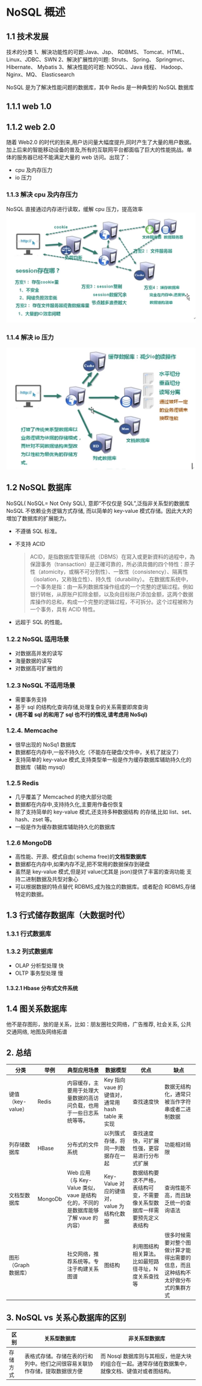 # NoSQL 概述

## 1.1 技术发展

技术的分类
1、解決功能性的可题:Java、Jsp、 RDBMS、 Tomcat、HTML、 Linux、JDBC、SWN
2、解決扩展性的미题: Struts、 Spring、 Springmvc、 Hibernate、 Mybatis
3、解决性能的可题: NOSQL、Java 线程、 Hadoop、 Nginx、MQ、 Elasticsearch

NoSQL 是为了解决性能问题的数据库，其中 Redis 是一种典型的 NoSQL 数据库

## 1.1.1 web 1.0

## 1.1.2 web 2.0

随着 Web2.0 的时代的到来,用户访问量大幅度提升,同时产生了大量的用户数据。加上后来的智能移动设备的普及,所有的互联网平台都面临了巨大的性能挑战。单体的服务器已经不能满足大量的 web 访问。出现了：

- cpu 及内存压力
- io 压力

### 1.1.3 解决 cpu 及内存压力

NoSQL 直接通过内存进行读取，缓解 cpu 压力，提高效率
![alt text](../image/解决cpu及内存压力.jpg)

### 1.1.4 解决 io 压力

![alt text](../image/解决io压力.jpg)

## 1.2 NoSQL 数据库

NoSQL( NoSQL= Not Only SQL), 意即“不仅仅是 SQL”,泛指非关系型的数据库
NoSQL 不依赖业务逻辑方式存储, 而以简单的 key-value 模式存储。因此大大的増加了数据库的扩展能力。

- 不遵循 SQL 标准。
- 不支持 ACID

  > ACID，是指数据库管理系统（DBMS）在寫入或更新資料的過程中，為保證事务（transaction）是正確可靠的，所必須具備的四个特性：原子性（atomicity，或稱不可分割性）、一致性（consistency）、隔离性（isolation，又称独立性）、持久性（durability）。
  > 在数据库系统中，一个事务是指：由一系列数据库操作组成的一个完整的逻辑过程。例如银行转帐，从原账户扣除金额，以及向目标账户添加金额，这两个数据库操作的总和，构成一个完整的逻辑过程，不可拆分。这个过程被称为一个事务，具有 ACID 特性。

- 远超于 SQL 的性能。

### 1.2.2 NoSQL 适用场景

- 对数据高并发的读写
- 海量数据的读写
- 对数据高可扩展性的

### 1.2.3 NoSQL 不适用场景

- 需要事务支持
- 基于 sql 的结构化查询存储,处理复杂的关系需要即席查询
- **(用不着 sql 的和用了 sql 也不行的情况,请考虑用 NoSql)**

### 1.2.4. Memcache

- 很早出现的 NoSq1 数据库
- 数据都在内存中,一般不持久化（不能存在硬盘/文件中，关机了就没了）
- 支持简单的 key-value 模式,支持类型单一般是作为缓存数据库辅助持久化的数据库（辅助 mysql）

### 1.2.5 Redis

- 几乎覆盖了 Memcached 的绝大部分功能
- 数据都在内存中,支持持久化,主要用作备份恢复
- 除了支持简单的 key-value 模式,还支持多种数据结构 的存储,比如 list、set、hash、zset 等。
- 一般是作为缓存数据库辅助持久化的数据库

### 1.2.6 MongoDB

- 高性能、开源、模式自由( schema free)的**文档型数据库**
- 数据都在内存中,如果内存不足,把不常用的数据保存到硬盘
- 虽然是 key-value 模式,但是对 value(尤其是 json)提供了丰富的查询功能 支持二进制数据及共型对象心
- 可以根据数据的特点替代 RDBMS,成为独立的数据库。或者配合 RDBMS,存储特定的数据。

## 1.3 行式储存数据库（大数据时代）

### 1.3.1 行式数据库

### 1.3.2 列式数据库

- OLAP 分析型处理 快
- OLTP 事务型处理 慢

#### 1.3.2.1 Hbase 分布式文件系统

## 1.4 图关系数据库

他不是存图形，放的是关系，比如：朋友圈社交网络，广告推荐, 社会关系, 公共交通网络, 地图及网络拓谱

## 2. 总结

| 分类                 | 举例    | 典型应用场景                                                                       | 数据模型                                         | 优点                                                                       | 缺点                                                                               |
| -------------------- | ------- | ---------------------------------------------------------------------------------- | ------------------------------------------------ | -------------------------------------------------------------------------- | ---------------------------------------------------------------------------------- |
| 键值（key-value）    | Redis   | 内容缓存，主要用于处理大量数据的高访问负载，也用于一些日志系统等等。               | Key 指向 vaue 的键值对，通常用 hash table 来实现 | 查找速度快                                                                 | 数据无结构化，通常只被当作字符串或者二进制数据                                     |
| 列存储数据库         | HBase   | 分布式的文件系统                                                                   | 以列簇式存储，将同一列数据存在一起               | 查找速度快，可扩展性强，更容易进行分布式扩展                               | 功能相对局限                                                                       |
| 文档型数据库         | MongoDb | Web 应用（与 Key-Value 类似，vaue 是结构化的，不同的是数据库能够了解 vaue 的内容） | Key-Value 对应的键值对，value 为结构化数据       | 数据结构要求不严格，表结构可变，不需要像关系型数据库一样需要预先定义表结构 | 查询性能不高，而且缺乏统一的查询语法                                               |
| 图形（Graph 数据库） |         | 社交网络，推荐系统等。专注于构建关系图谱                                           | 图结构                                           | 利用图结构相关算法。比如最短路径寻址，N 度关系查找等                       | 很多时候需要对整个图做计算才能得出需要的信息，而且这种结构不太好做分布式的集群方式 |

## 3. NoSQL vs 关系心数据库的区别

| 区别     | 关系型数据库                                                               | 非关系型数据库                                                                                    |
| -------- | -------------------------------------------------------------------------- | ------------------------------------------------------------------------------------------------- |
| 存储方式 | 表格式存储。存储在表的行和列中。他们之间很容易关联协作存储，提取数据很方便 | 而 Nosql 数据库则与其相反，他是大块的组合在一起。通常存储在数据集中，就像文档、键值对或者图结构。 |
